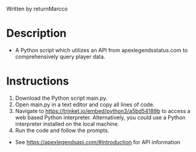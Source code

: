 Written by returnMarcco

Description
==================
* A Python script which utilizes an API from apexlegendsstatus.com to comprehensively query player data.

Instructions
==============
1. Download the Python script main.py.
2. Open main.py in a text editor and copy all lines of code.
3. Navigate to https://trinket.io/embed/python3/a5bd54189b to access a web based Python interpreter. Alternatively, you could use a Python interpreter installed on the local machine.
4. Run the code and follow the prompts.

* See https://apexlegendsapi.com/#introduction for API information
